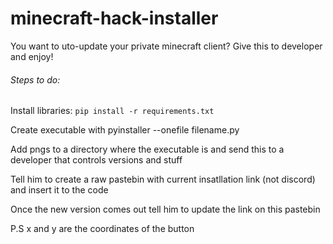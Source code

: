 # minecraft-hack-installer
You want to uto-update your private minecraft client? Give this to developer and enjoy!


###### Steps to do:

Install libraries: ```pip install -r requirements.txt```


Create executable with pyinstaller --onefile filename.py


Add pngs to a directory where the executable is and send this to a developer that controls versions and stuff


Tell him to create a raw pastebin with current insatllation link (not discord) and insert it to the code


Once the new version comes out tell him to update the link on this pastebin


P.S x and y are the coordinates of the button
